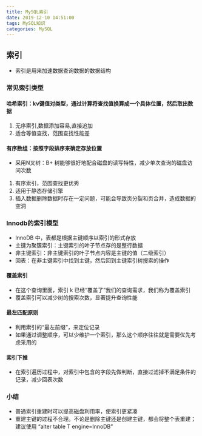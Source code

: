 ```yaml
---
title: MySQL索引
date: 2019-12-10 14:51:00
tags: MySQL知识
categories: MySQL
---
```


## 索引
- 索引是用来加速数据查询数据的数据结构

### 常见索引类型
#### 哈希索引：kv键值对类型，通过计算将查找值换算成一个具体位置，然后取出数据
1. 无序索引,数据添加容易,直接追加
2. 适合等值查找，范围查找性能差
#### 有序数组：按照字段排序来确定存放位置
- 采用N叉树：B+ 树能够很好地配合磁盘的读写特性，减少单次查询的磁盘访问次数
1. 有序索引，范围查找更优秀
2. 适用于静态存储引擎
3. 插入数据删除数据时存在一定问题，可能会导致页分裂和页合并，造成数据的空洞

### Innodb的索引模型
- InnoDB 中，表都是根据主键顺序以索引的形式存放
- 主键为聚簇索引：主键索引的叶子节点存的是整行数据
- 非主键索引：非主键索引的叶子节点内容是主键的值（二级索引）
- 回表：在非主键索引中找到主键，然后回到主键索引树搜索的操作

#### 覆盖索引
- 在这个查询里面，索引 k 已经“覆盖了”我们的查询需求，我们称为覆盖索引
- 覆盖索引可以减少树的搜索次数，显著提升查询性能

#### 最左匹配原则
- 利用索引的“最左前缀”，来定位记录
- 如果通过调整顺序，可以少维护一个索引，那么这个顺序往往就是需要优先考虑采用的

#### 索引下推
- 在索引遍历过程中，对索引中包含的字段先做判断，直接过滤掉不满足条件的记录，减少回表次数

### 小结
- 普通索引重建时可以提高磁盘利用率，使索引更紧凑
- 重建主键的过程不合理。不论是删除主键还是创建主键，都会将整个表重建；建议使用 “alter table T engine=InnoDB”
